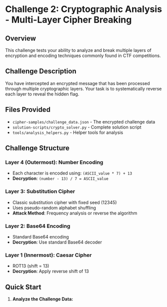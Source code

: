 # Challenge 2: Cryptographic Analysis - Multi-Layer Cipher Breaking

## Overview
This challenge tests your ability to analyze and break multiple layers of encryption and encoding techniques commonly found in CTF competitions.

## Challenge Description
You have intercepted an encrypted message that has been processed through multiple cryptographic layers. Your task is to systematically reverse each layer to reveal the hidden flag.

## Files Provided
- `cipher-samples/challenge_data.json` - The encrypted challenge data
- `solution-scripts/crypto_solver.py` - Complete solution script
- `tools/analysis_helpers.py` - Helper tools for analysis

## Challenge Structure

### Layer 4 (Outermost): Number Encoding
- Each character is encoded using: `(ASCII_value * 7) + 13`
- **Decryption**: `(number - 13) / 7 = ASCII_value`

### Layer 3: Substitution Cipher
- Classic substitution cipher with fixed seed (12345)
- Uses pseudo-random alphabet shuffling
- **Attack Method**: Frequency analysis or reverse the algorithm

### Layer 2: Base64 Encoding
- Standard Base64 encoding
- **Decryption**: Use standard Base64 decoder

### Layer 1 (Innermost): Caesar Cipher
- ROT13 (shift = 13)
- **Decryption**: Apply reverse shift of 13

## Quick Start

1. **Analyze the Challenge Data:**
